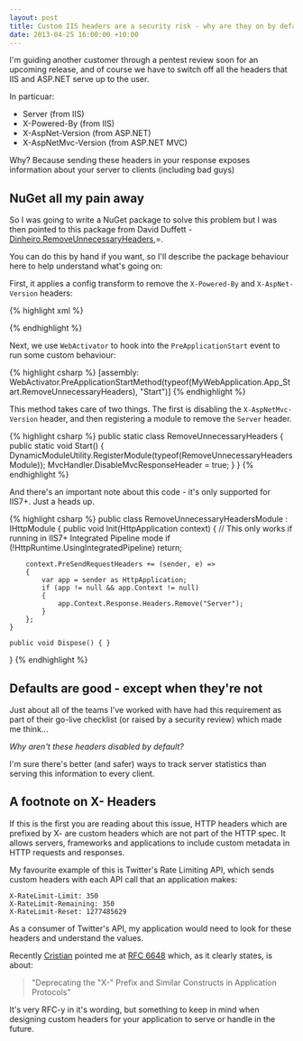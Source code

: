 ```yaml
---
layout: post
title: Custom IIS headers are a security risk - why are they on by default?
date: 2013-04-25 16:00:00 +10:00
---
```


I'm guiding another customer through a pentest review soon for an upcoming release, and of course we have to switch off all the headers that IIS and ASP.NET serve up to the user.

In particuar:

 - Server (from IIS)
 - X-Powered-By (from IIS)
 - X-AspNet-Version (from ASP.NET)
 - X-AspNetMvc-Version (from ASP.NET MVC)

Why? Because sending these headers in your response exposes information about your server to clients (including bad guys)

## NuGet all my pain away

So I was going to write a NuGet package to solve this problem but I was then pointed to this package from David Duffett - [Dinheiro.RemoveUnnecessaryHeaders](https://github.com/davidduffett/Dinheiro/tree/master/Dinheiro.RemoveUnnecessaryHeaders),=.

You can do this by hand if you want, so I'll describe the package behaviour here to help understand what's going on:

First, it applies a config transform to remove the `X-Powered-By` and `X-AspNet-Version` headers:

{% highlight xml %}
<?xml version="1.0" encoding="utf-8" ?>
<configuration>
  <system.web>
    <httpRuntime enableVersionHeader="false" />
  </system.web>
  <system.webServer>
    <httpProtocol>
      <customHeaders>
        <remove name="X-Powered-By" />
      </customHeaders>
    </httpProtocol>
  </system.webServer>
</configuration>
{% endhighlight %}

Next, we use `WebActivator` to hook into the `PreApplicationStart` event to run some custom behaviour:

{% highlight csharp %}
[assembly: WebActivator.PreApplicationStartMethod(typeof(MyWebApplication.App_Start.RemoveUnnecessaryHeaders), "Start")]
{% endhighlight %}

This method takes care of two things. The first is disabling the `X-AspNetMvc-Version` header, and then registering a module to remove the `Server` header.

{% highlight csharp %}
public static class RemoveUnnecessaryHeaders
{
    public static void Start()
    {
        DynamicModuleUtility.RegisterModule(typeof(RemoveUnnecessaryHeadersModule));
        MvcHandler.DisableMvcResponseHeader = true;
    }
}
{% endhighlight %}

And there's an important note about this code - it's only supported for IIS7+. Just a heads up.

{% highlight csharp %}
public class RemoveUnnecessaryHeadersModule : IHttpModule
{
    public void Init(HttpApplication context)
    {
        // This only works if running in IIS7+ Integrated Pipeline mode
        if (!HttpRuntime.UsingIntegratedPipeline) return;

        context.PreSendRequestHeaders += (sender, e) =>
        {
            var app = sender as HttpApplication;
            if (app != null && app.Context != null)
            {
                app.Context.Response.Headers.Remove("Server");
            }
        };
    }

    public void Dispose() { }
}
{% endhighlight %}

## Defaults are good - except when they're not

Just about all of the teams I've worked with have had this requirement as part of their go-live checklist (or raised by a security review) which made me think...

*Why aren't these headers disabled by default?*

I'm sure there's better (and safer) ways to track server statistics than serving this information to every client.

## A footnote on X- Headers

If this is the first you are reading about this issue, HTTP headers which are prefixed by X- are custom headers which are not part of the HTTP spec. It allows servers, frameworks and applications to include custom metadata in HTTP requests and responses.

My favourite example of this is Twitter's Rate Limiting API, which sends custom headers with each API call that an application makes:

    X-RateLimit-Limit: 350
    X-RateLimit-Remaining: 350
    X-RateLimit-Reset: 1277485629

As a consumer of Twitter's API, my application would need to look for these headers and understand the values.

Recently [Cristian](http://cprieto.com) pointed me at [RFC 6648](http://tools.ietf.org/html/rfc6648) which, as it clearly states, is about:

> "Deprecating the "X-" Prefix and Similar Constructs in Application Protocols"

It's very RFC-y in it's wording, but something to keep in mind when designing custom headers for your application to serve or handle in the future.